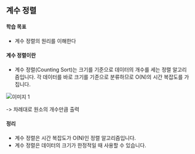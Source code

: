 
## 계수 정렬

#### 학습 목표
+ 계수 정렬의 원리를 이해한다

#### 계수 정렬이란
+ 계수 정렬(Counting Sort)는 크기를 기준으로 데이터의 개수를 세는 정렬 알고리즘입니다. 각 데이터를 바로 크기를 기준으로
분류하므로 O(N)의 시간 복잡도를 가집니다.

![이미지 1](https://user-images.githubusercontent.com/49984996/91050284-676e9680-e659-11ea-93a8-97231660d80c.jpg)

-> 차례대로 원소의 개수만큼 출력

#### 정리

+ 계수 정렬은 시간 복잡도가 O(N)인 정렬 알고리즘입니다.
+ 계수 정렬은 데이터의 크기가 한정적일 때 사용할 수 있습니다.
